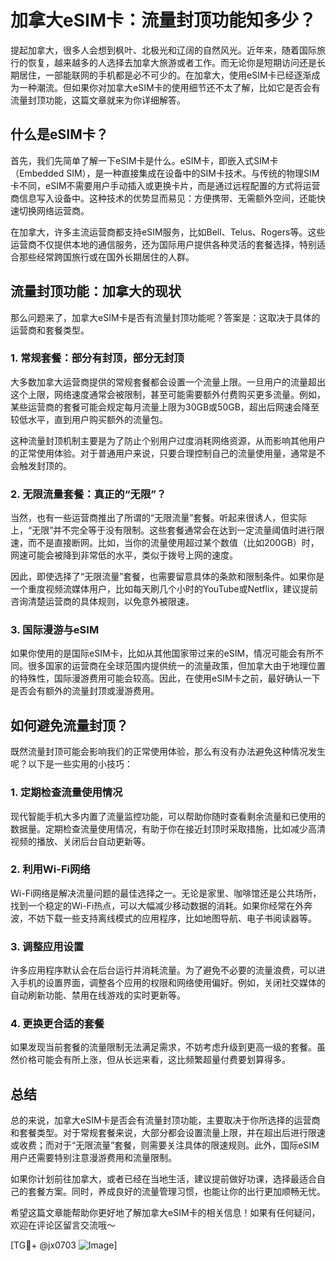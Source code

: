 # 加拿大eSIM卡：流量封顶功能知多少？

提起加拿大，很多人会想到枫叶、北极光和辽阔的自然风光。近年来，随着国际旅行的恢复，越来越多的人选择去加拿大旅游或者工作。而无论你是短期访问还是长期居住，一部能联网的手机都是必不可少的。在加拿大，使用eSIM卡已经逐渐成为一种潮流。但如果你对加拿大eSIM卡的使用细节还不太了解，比如它是否会有流量封顶功能，这篇文章就来为你详细解答。

## 什么是eSIM卡？

首先，我们先简单了解一下eSIM卡是什么。eSIM卡，即嵌入式SIM卡（Embedded SIM），是一种直接集成在设备中的SIM卡技术。与传统的物理SIM卡不同，eSIM不需要用户手动插入或更换卡片，而是通过远程配置的方式将运营商信息写入设备中。这种技术的优势显而易见：方便携带、无需额外空间，还能快速切换网络运营商。

在加拿大，许多主流运营商都支持eSIM服务，比如Bell、Telus、Rogers等。这些运营商不仅提供本地的通信服务，还为国际用户提供各种灵活的套餐选择，特别适合那些经常跨国旅行或在国外长期居住的人群。

## 流量封顶功能：加拿大的现状

那么问题来了，加拿大eSIM卡是否有流量封顶功能呢？答案是：这取决于具体的运营商和套餐类型。

### 1. 常规套餐：部分有封顶，部分无封顶

大多数加拿大运营商提供的常规套餐都会设置一个流量上限。一旦用户的流量超出这个上限，网络速度通常会被限制，甚至可能需要额外付费购买更多流量。例如，某些运营商的套餐可能会规定每月流量上限为30GB或50GB，超出后网速会降至较低水平，直到用户购买额外的流量包。

这种流量封顶机制主要是为了防止个别用户过度消耗网络资源，从而影响其他用户的正常使用体验。对于普通用户来说，只要合理控制自己的流量使用量，通常是不会触发封顶的。

### 2. 无限流量套餐：真正的“无限”？

当然，也有一些运营商推出了所谓的“无限流量”套餐。听起来很诱人，但实际上，“无限”并不完全等于没有限制。这些套餐通常会在达到一定流量阈值时进行限速，而不是直接断网。比如，当你的流量使用超过某个数值（比如200GB）时，网速可能会被降到非常低的水平，类似于拨号上网的速度。

因此，即使选择了“无限流量”套餐，也需要留意具体的条款和限制条件。如果你是一个重度视频流媒体用户，比如每天刷几个小时的YouTube或Netflix，建议提前咨询清楚运营商的具体规则，以免意外被限速。

### 3. 国际漫游与eSIM

如果你使用的是国际eSIM卡，比如从其他国家带过来的eSIM，情况可能会有所不同。很多国家的运营商在全球范围内提供统一的流量政策，但加拿大由于地理位置的特殊性，国际漫游费用可能会较高。因此，在使用eSIM卡之前，最好确认一下是否会有额外的流量封顶或漫游费用。

## 如何避免流量封顶？

既然流量封顶可能会影响我们的正常使用体验，那么有没有办法避免这种情况发生呢？以下是一些实用的小技巧：

### 1. 定期检查流量使用情况

现代智能手机大多内置了流量监控功能，可以帮助你随时查看剩余流量和已使用的数据量。定期检查流量使用情况，有助于你在接近封顶时采取措施，比如减少高清视频的播放、关闭后台自动更新等。

### 2. 利用Wi-Fi网络

Wi-Fi网络是解决流量问题的最佳选择之一。无论是家里、咖啡馆还是公共场所，找到一个稳定的Wi-Fi热点，可以大幅减少移动数据的消耗。如果你经常在外奔波，不妨下载一些支持离线模式的应用程序，比如地图导航、电子书阅读器等。

### 3. 调整应用设置

许多应用程序默认会在后台运行并消耗流量。为了避免不必要的流量浪费，可以进入手机的设置界面，调整各个应用的权限和网络使用偏好。例如，关闭社交媒体的自动刷新功能、禁用在线游戏的实时更新等。

### 4. 更换更合适的套餐

如果发现当前套餐的流量限制无法满足需求，不妨考虑升级到更高一级的套餐。虽然价格可能会有所上涨，但从长远来看，这比频繁超量付费要划算得多。

## 总结

总的来说，加拿大eSIM卡是否会有流量封顶功能，主要取决于你所选择的运营商和套餐类型。对于常规套餐来说，大部分都会设置流量上限，并在超出后进行限速或收费；而对于“无限流量”套餐，则需要关注具体的限速规则。此外，国际eSIM用户还需要特别注意漫游费用和流量限制。

如果你计划前往加拿大，或者已经在当地生活，建议提前做好功课，选择最适合自己的套餐方案。同时，养成良好的流量管理习惯，也能让你的出行更加顺畅无忧。

希望这篇文章能帮助你更好地了解加拿大eSIM卡的相关信息！如果有任何疑问，欢迎在评论区留言交流哦～ 

[TG💪+ @jx0703 ![Image](https://github.com/user-attachments/assets/dbca1d08-cadb-493c-b0ec-ad6f7a83f270)]